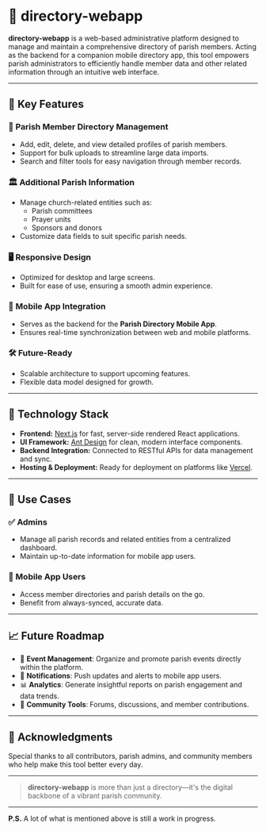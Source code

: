 # 📖 directory-webapp

**directory-webapp** is a web-based administrative platform designed to manage and maintain a comprehensive directory of parish members. Acting as the backend for a companion mobile directory app, this tool empowers parish administrators to efficiently handle member data and other related information through an intuitive web interface.

---

## 🚀 Key Features

### 👥 Parish Member Directory Management

- Add, edit, delete, and view detailed profiles of parish members.
- Support for bulk uploads to streamline large data imports.
- Search and filter tools for easy navigation through member records.

### 🏛 Additional Parish Information

- Manage church-related entities such as:
  - Parish committees
  - Prayer units
  - Sponsors and donors
- Customize data fields to suit specific parish needs.

### 🖥️ Responsive Design

- Optimized for desktop and large screens.
- Built for ease of use, ensuring a smooth admin experience.

### 🔄 Mobile App Integration

- Serves as the backend for the **Parish Directory Mobile App**.
- Ensures real-time synchronization between web and mobile platforms.

### 🛠 Future-Ready

- Scalable architecture to support upcoming features.
- Flexible data model designed for growth.

---

## 🧱 Technology Stack

- **Frontend:** [Next.js](https://nextjs.org) for fast, server-side rendered React applications.
- **UI Framework:** [Ant Design](https://ant.design) for clean, modern interface components.
- **Backend Integration:** Connected to RESTful APIs for data management and sync.
- **Hosting & Deployment:** Ready for deployment on platforms like [Vercel](https://vercel.com).

---

## 👤 Use Cases

### ✅ Admins

- Manage all parish records and related entities from a centralized dashboard.
- Maintain up-to-date information for mobile app users.

### 📱 Mobile App Users

- Access member directories and parish details on the go.
- Benefit from always-synced, accurate data.

---

## 📈 Future Roadmap

- 📅 **Event Management**: Organize and promote parish events directly within the platform.
- 🔔 **Notifications**: Push updates and alerts to mobile app users.
- 📊 **Analytics**: Generate insightful reports on parish engagement and data trends.
- 🧩 **Community Tools**: Forums, discussions, and member contributions.

---

## 🙏 Acknowledgments

Special thanks to all contributors, parish admins, and community members who help make this tool better every day.

---

> **directory-webapp** is more than just a directory—it's the digital backbone of a vibrant parish community.

---

**P.S.** A lot of what is mentioned above is still a work in progress.
